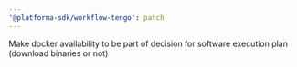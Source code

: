 ```yaml
---
'@platforma-sdk/workflow-tengo': patch
---
```


Make docker availability to be part of decision for software execution plan (download binaries or not)
